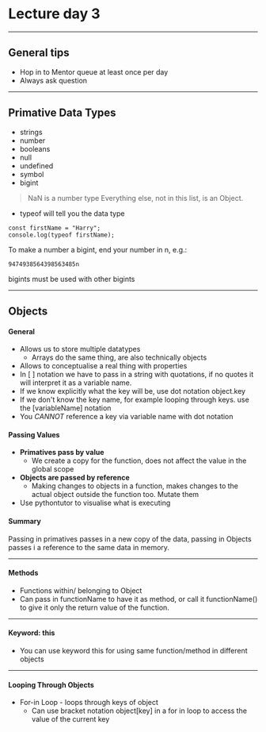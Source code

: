 
# Lecture day 3

---

## General tips

- Hop in to Mentor queue at least once per day
- Always ask question

---

## Primative Data Types
- strings
- number
- booleans
- null
- undefined
- symbol
- bigint
> NaN is a number type
Everything else, not in this list, is an Object.
- typeof will tell you the data type
```
const firstName = "Harry";
console.log(typeof firstName);
```
To make a number a bigint, end your number in n, e.g.:
```
9474938564398563485n
```
bigints must be used with other bigints

---

## Objects

#### General

- Allows us to store multiple datatypes
  - Arrays do the same thing, are also technically objects
- Allows to conceptualise a real thing with properties
- In [ ] notation we have to pass in a string with quotations, if no quotes it will interpret it as a variable name. 
- If we know explicitly what the key will be, use dot notation object.key
- If we don't know the key name, for example looping through keys. use the [variableName] notation
- You *CANNOT* reference a key via variable name with dot notation

#### Passing Values

- **Primatives pass by value**
  - We create a copy for the function, does not affect the value in the global scope
- **Objects are passed by reference**
  - Making changes to objects in a function, makes changes to the actual object outside the function too. Mutate them
- Use pythontutor to visualise what is executing

#### Summary

Passing in primatives passes in a new copy of the data, passing in Objects passes i a reference to the same data in memory.

---

#### Methods

- Functions within/ belonging to Object
- Can pass in functionName to have it as method, or call it functionName() to give it only the return value of the function.

---

#### Keyword: this

- You can use keyword this for using same function/method in different objects

---

#### Looping Through Objects

- For-in Loop - loops through keys of object
  - Can use bracket notation object[key] in a for in loop to access the value of the current key
